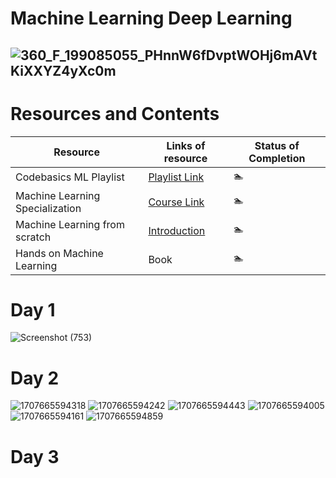 # Machine Learning Deep Learning
## ![360_F_199085055_PHnnW6fDvptWOHj6mAVtKiXXYZ4yXc0m](https://github.com/Yugalpoudel07/MachineLearningDeepLearning/assets/134123589/2102c8d0-c85f-4ce6-b1b6-c85668f0b92c)
# Resources and Contents
| Resource | Links of resource | Status of Completion |
|-----------------|-----------------|-----------------|
| Codebasics ML Playlist    | [Playlist Link](https://www.youtube.com/playlist?list=PLeo1K3hjS3uvCeTYTeyfe0-rN5r8zn9rw)    | &#x1F3CA;    |
| Machine Learning Specialization   | [Course Link](https://www.coursera.org/specializations/machine-learning-introduction?) | &#x1F3CA;  |
|  Machine Learning from scratch   | [Introduction](https://dafriedman97.github.io/mlbook/content/introduction.html#introduction)    | &#x1F3CA;    |
| Hands on Machine Learning    | Book    | &#x1F3CA;    |

# Day 1
![Screenshot (753)](https://github.com/Yugalpoudel07/MachineLearningDeepLearning/assets/134123589/cc72bbc9-2d67-4bf0-b429-d08722410deb)

# Day 2
![1707665594318](https://github.com/Yugalpoudel07/MachineLearningDeepLearning/assets/134123589/bc30ea14-dbd0-407a-8d11-36195aae764f)
![1707665594242](https://github.com/Yugalpoudel07/MachineLearningDeepLearning/assets/134123589/de8ea69a-6091-4b41-9dd7-dff028843924)
![1707665594443](https://github.com/Yugalpoudel07/MachineLearningDeepLearning/assets/134123589/e961482f-7b17-4bd7-865e-5c6465790da7)
![1707665594005](https://github.com/Yugalpoudel07/MachineLearningDeepLearning/assets/134123589/7af1c19f-11c5-4af5-8241-995fb72da05d)
![1707665594161](https://github.com/Yugalpoudel07/MachineLearningDeepLearning/assets/134123589/00b92f62-8986-4856-a357-e8e4772f158f)
![1707665594859](https://github.com/Yugalpoudel07/MachineLearningDeepLearning/assets/134123589/daa02723-d05c-421e-b69f-7bac2aed88e1)

# Day 3


